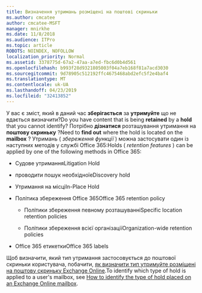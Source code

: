 ```yaml
---
title: Визначення утримань розміщені на поштові скриньки
ms.author: cmcatee
author: cmcatee-MSFT
manager: mnirkhe
ms.date: 11/8/2018
ms.audience: ITPro
ms.topic: article
ROBOTS: NOINDEX, NOFOLLOW
localization_priority: Normal
ms.assetid: 3378775d-67a2-47aa-a7ed-fbc6d0b4d561
ms.openlocfilehash: b993f28d9321805003f04a7eb168f81a7acd3030
ms.sourcegitcommit: 9d78905c512192ffc4675468abd2efc5f2e4baf4
ms.translationtype: MT
ms.contentlocale: uk-UA
ms.lasthandoff: 04/23/2019
ms.locfileid: "32413852"
---
```

<span data-ttu-id="547c2-102">У вас є зміст, який в даний час **зберігається** за **утримуйте** що не вдається визначити?</span><span class="sxs-lookup"><span data-stu-id="547c2-102">Do you have content that is being **retained** by a **hold** that you cannot identify?</span></span> <span data-ttu-id="547c2-103">Потрібно **дізнатися** розташування утримання на **поштову скриньку** ?</span><span class="sxs-lookup"><span data-stu-id="547c2-103">Need to **find out** where the hold is located on the **mailbox** ?</span></span> <span data-ttu-id="547c2-104">Утримань ( *збереження функції* ) можна застосувати один із наступних методів у службі Office 365:</span><span class="sxs-lookup"><span data-stu-id="547c2-104">Holds (  *retention features*  ) can be applied by one of the following methods in Office 365:</span></span> 
  
- <span data-ttu-id="547c2-105">Судове утримання</span><span class="sxs-lookup"><span data-stu-id="547c2-105">Litigation Hold</span></span> 
    
- <span data-ttu-id="547c2-106">проводити пошук необхідної</span><span class="sxs-lookup"><span data-stu-id="547c2-106">eDiscovery hold</span></span>
    
- <span data-ttu-id="547c2-107">Утримання на місці</span><span class="sxs-lookup"><span data-stu-id="547c2-107">In-Place Hold</span></span>
    
- <span data-ttu-id="547c2-108">Політика збереження Office 365</span><span class="sxs-lookup"><span data-stu-id="547c2-108">Office 365 retention policy</span></span> 
    
  - <span data-ttu-id="547c2-109">Політики збереження певному розташуванні</span><span class="sxs-lookup"><span data-stu-id="547c2-109">Specific location retention policies</span></span>
    
  - <span data-ttu-id="547c2-110">Політики збереження всієї організації</span><span class="sxs-lookup"><span data-stu-id="547c2-110">Organization-wide retention policies</span></span>
    
- <span data-ttu-id="547c2-111">Office 365 етикетки</span><span class="sxs-lookup"><span data-stu-id="547c2-111">Office 365 labels</span></span>
    
<span data-ttu-id="547c2-112">Щоб визначити, який тип утримання застосовується до поштової скриньки користувача, побачити, [як визначити тип утримуйте розміщені на поштову скриньку Exchange Online](https://docs.microsoft.com/office365/securitycompliance/identify-a-hold-on-an-exchange-online-mailbox).</span><span class="sxs-lookup"><span data-stu-id="547c2-112">To identify which type of hold is applied to a user's mailbox, see [How to identify the type of hold placed on an Exchange Online mailbox](https://docs.microsoft.com/office365/securitycompliance/identify-a-hold-on-an-exchange-online-mailbox).</span></span>
  

